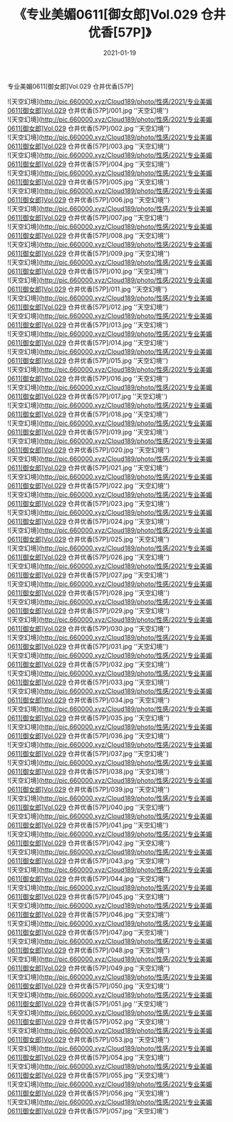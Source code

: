 ﻿---
layout: post
title:  《专业美媚0611[御女郎]Vol.029 仓井优香[57P]》
date:   2021-01-19
img: http://pic.660000.xyz/Cloud189/photo/性感/2021/专业美媚0611[御女郎]Vol.029 仓井优香[57P]/000.jpg
categories: [美女, 性感, 泳衣]
---

专业美媚0611[御女郎]Vol.029 仓井优香[57P]



![天空幻境](http://pic.660000.xyz/Cloud189/photo/性感/2021/专业美媚0611[御女郎]Vol.029 仓井优香[57P]/001.jpg ''天空幻境'') <br>
![天空幻境](http://pic.660000.xyz/Cloud189/photo/性感/2021/专业美媚0611[御女郎]Vol.029 仓井优香[57P]/002.jpg ''天空幻境'') <br>
![天空幻境](http://pic.660000.xyz/Cloud189/photo/性感/2021/专业美媚0611[御女郎]Vol.029 仓井优香[57P]/003.jpg ''天空幻境'') <br>
![天空幻境](http://pic.660000.xyz/Cloud189/photo/性感/2021/专业美媚0611[御女郎]Vol.029 仓井优香[57P]/004.jpg ''天空幻境'') <br>
![天空幻境](http://pic.660000.xyz/Cloud189/photo/性感/2021/专业美媚0611[御女郎]Vol.029 仓井优香[57P]/005.jpg ''天空幻境'') <br>
![天空幻境](http://pic.660000.xyz/Cloud189/photo/性感/2021/专业美媚0611[御女郎]Vol.029 仓井优香[57P]/006.jpg ''天空幻境'') <br>
![天空幻境](http://pic.660000.xyz/Cloud189/photo/性感/2021/专业美媚0611[御女郎]Vol.029 仓井优香[57P]/007.jpg ''天空幻境'') <br>
![天空幻境](http://pic.660000.xyz/Cloud189/photo/性感/2021/专业美媚0611[御女郎]Vol.029 仓井优香[57P]/008.jpg ''天空幻境'') <br>
![天空幻境](http://pic.660000.xyz/Cloud189/photo/性感/2021/专业美媚0611[御女郎]Vol.029 仓井优香[57P]/009.jpg ''天空幻境'') <br>
![天空幻境](http://pic.660000.xyz/Cloud189/photo/性感/2021/专业美媚0611[御女郎]Vol.029 仓井优香[57P]/010.jpg ''天空幻境'') <br>
![天空幻境](http://pic.660000.xyz/Cloud189/photo/性感/2021/专业美媚0611[御女郎]Vol.029 仓井优香[57P]/011.jpg ''天空幻境'') <br>
![天空幻境](http://pic.660000.xyz/Cloud189/photo/性感/2021/专业美媚0611[御女郎]Vol.029 仓井优香[57P]/012.jpg ''天空幻境'') <br>
![天空幻境](http://pic.660000.xyz/Cloud189/photo/性感/2021/专业美媚0611[御女郎]Vol.029 仓井优香[57P]/013.jpg ''天空幻境'') <br>
![天空幻境](http://pic.660000.xyz/Cloud189/photo/性感/2021/专业美媚0611[御女郎]Vol.029 仓井优香[57P]/014.jpg ''天空幻境'') <br>
![天空幻境](http://pic.660000.xyz/Cloud189/photo/性感/2021/专业美媚0611[御女郎]Vol.029 仓井优香[57P]/015.jpg ''天空幻境'') <br>
![天空幻境](http://pic.660000.xyz/Cloud189/photo/性感/2021/专业美媚0611[御女郎]Vol.029 仓井优香[57P]/016.jpg ''天空幻境'') <br>
![天空幻境](http://pic.660000.xyz/Cloud189/photo/性感/2021/专业美媚0611[御女郎]Vol.029 仓井优香[57P]/017.jpg ''天空幻境'') <br>
![天空幻境](http://pic.660000.xyz/Cloud189/photo/性感/2021/专业美媚0611[御女郎]Vol.029 仓井优香[57P]/018.jpg ''天空幻境'') <br>
![天空幻境](http://pic.660000.xyz/Cloud189/photo/性感/2021/专业美媚0611[御女郎]Vol.029 仓井优香[57P]/019.jpg ''天空幻境'') <br>
![天空幻境](http://pic.660000.xyz/Cloud189/photo/性感/2021/专业美媚0611[御女郎]Vol.029 仓井优香[57P]/020.jpg ''天空幻境'') <br>
![天空幻境](http://pic.660000.xyz/Cloud189/photo/性感/2021/专业美媚0611[御女郎]Vol.029 仓井优香[57P]/021.jpg ''天空幻境'') <br>
![天空幻境](http://pic.660000.xyz/Cloud189/photo/性感/2021/专业美媚0611[御女郎]Vol.029 仓井优香[57P]/022.jpg ''天空幻境'') <br>
![天空幻境](http://pic.660000.xyz/Cloud189/photo/性感/2021/专业美媚0611[御女郎]Vol.029 仓井优香[57P]/023.jpg ''天空幻境'') <br>
![天空幻境](http://pic.660000.xyz/Cloud189/photo/性感/2021/专业美媚0611[御女郎]Vol.029 仓井优香[57P]/024.jpg ''天空幻境'') <br>
![天空幻境](http://pic.660000.xyz/Cloud189/photo/性感/2021/专业美媚0611[御女郎]Vol.029 仓井优香[57P]/025.jpg ''天空幻境'') <br>
![天空幻境](http://pic.660000.xyz/Cloud189/photo/性感/2021/专业美媚0611[御女郎]Vol.029 仓井优香[57P]/026.jpg ''天空幻境'') <br>
![天空幻境](http://pic.660000.xyz/Cloud189/photo/性感/2021/专业美媚0611[御女郎]Vol.029 仓井优香[57P]/027.jpg ''天空幻境'') <br>
![天空幻境](http://pic.660000.xyz/Cloud189/photo/性感/2021/专业美媚0611[御女郎]Vol.029 仓井优香[57P]/028.jpg ''天空幻境'') <br>
![天空幻境](http://pic.660000.xyz/Cloud189/photo/性感/2021/专业美媚0611[御女郎]Vol.029 仓井优香[57P]/029.jpg ''天空幻境'') <br>
![天空幻境](http://pic.660000.xyz/Cloud189/photo/性感/2021/专业美媚0611[御女郎]Vol.029 仓井优香[57P]/030.jpg ''天空幻境'') <br>
![天空幻境](http://pic.660000.xyz/Cloud189/photo/性感/2021/专业美媚0611[御女郎]Vol.029 仓井优香[57P]/031.jpg ''天空幻境'') <br>
![天空幻境](http://pic.660000.xyz/Cloud189/photo/性感/2021/专业美媚0611[御女郎]Vol.029 仓井优香[57P]/032.jpg ''天空幻境'') <br>
![天空幻境](http://pic.660000.xyz/Cloud189/photo/性感/2021/专业美媚0611[御女郎]Vol.029 仓井优香[57P]/033.jpg ''天空幻境'') <br>
![天空幻境](http://pic.660000.xyz/Cloud189/photo/性感/2021/专业美媚0611[御女郎]Vol.029 仓井优香[57P]/034.jpg ''天空幻境'') <br>
![天空幻境](http://pic.660000.xyz/Cloud189/photo/性感/2021/专业美媚0611[御女郎]Vol.029 仓井优香[57P]/035.jpg ''天空幻境'') <br>
![天空幻境](http://pic.660000.xyz/Cloud189/photo/性感/2021/专业美媚0611[御女郎]Vol.029 仓井优香[57P]/036.jpg ''天空幻境'') <br>
![天空幻境](http://pic.660000.xyz/Cloud189/photo/性感/2021/专业美媚0611[御女郎]Vol.029 仓井优香[57P]/037.jpg ''天空幻境'') <br>
![天空幻境](http://pic.660000.xyz/Cloud189/photo/性感/2021/专业美媚0611[御女郎]Vol.029 仓井优香[57P]/038.jpg ''天空幻境'') <br>
![天空幻境](http://pic.660000.xyz/Cloud189/photo/性感/2021/专业美媚0611[御女郎]Vol.029 仓井优香[57P]/039.jpg ''天空幻境'') <br>
![天空幻境](http://pic.660000.xyz/Cloud189/photo/性感/2021/专业美媚0611[御女郎]Vol.029 仓井优香[57P]/040.jpg ''天空幻境'') <br>
![天空幻境](http://pic.660000.xyz/Cloud189/photo/性感/2021/专业美媚0611[御女郎]Vol.029 仓井优香[57P]/041.jpg ''天空幻境'') <br>
![天空幻境](http://pic.660000.xyz/Cloud189/photo/性感/2021/专业美媚0611[御女郎]Vol.029 仓井优香[57P]/042.jpg ''天空幻境'') <br>
![天空幻境](http://pic.660000.xyz/Cloud189/photo/性感/2021/专业美媚0611[御女郎]Vol.029 仓井优香[57P]/043.jpg ''天空幻境'') <br>
![天空幻境](http://pic.660000.xyz/Cloud189/photo/性感/2021/专业美媚0611[御女郎]Vol.029 仓井优香[57P]/044.jpg ''天空幻境'') <br>
![天空幻境](http://pic.660000.xyz/Cloud189/photo/性感/2021/专业美媚0611[御女郎]Vol.029 仓井优香[57P]/045.jpg ''天空幻境'') <br>
![天空幻境](http://pic.660000.xyz/Cloud189/photo/性感/2021/专业美媚0611[御女郎]Vol.029 仓井优香[57P]/046.jpg ''天空幻境'') <br>
![天空幻境](http://pic.660000.xyz/Cloud189/photo/性感/2021/专业美媚0611[御女郎]Vol.029 仓井优香[57P]/047.jpg ''天空幻境'') <br>
![天空幻境](http://pic.660000.xyz/Cloud189/photo/性感/2021/专业美媚0611[御女郎]Vol.029 仓井优香[57P]/048.jpg ''天空幻境'') <br>
![天空幻境](http://pic.660000.xyz/Cloud189/photo/性感/2021/专业美媚0611[御女郎]Vol.029 仓井优香[57P]/049.jpg ''天空幻境'') <br>
![天空幻境](http://pic.660000.xyz/Cloud189/photo/性感/2021/专业美媚0611[御女郎]Vol.029 仓井优香[57P]/050.jpg ''天空幻境'') <br>
![天空幻境](http://pic.660000.xyz/Cloud189/photo/性感/2021/专业美媚0611[御女郎]Vol.029 仓井优香[57P]/051.jpg ''天空幻境'') <br>
![天空幻境](http://pic.660000.xyz/Cloud189/photo/性感/2021/专业美媚0611[御女郎]Vol.029 仓井优香[57P]/052.jpg ''天空幻境'') <br>
![天空幻境](http://pic.660000.xyz/Cloud189/photo/性感/2021/专业美媚0611[御女郎]Vol.029 仓井优香[57P]/053.jpg ''天空幻境'') <br>
![天空幻境](http://pic.660000.xyz/Cloud189/photo/性感/2021/专业美媚0611[御女郎]Vol.029 仓井优香[57P]/054.jpg ''天空幻境'') <br>
![天空幻境](http://pic.660000.xyz/Cloud189/photo/性感/2021/专业美媚0611[御女郎]Vol.029 仓井优香[57P]/055.jpg ''天空幻境'') <br>
![天空幻境](http://pic.660000.xyz/Cloud189/photo/性感/2021/专业美媚0611[御女郎]Vol.029 仓井优香[57P]/056.jpg ''天空幻境'') <br>
![天空幻境](http://pic.660000.xyz/Cloud189/photo/性感/2021/专业美媚0611[御女郎]Vol.029 仓井优香[57P]/057.jpg ''天空幻境'') <br>